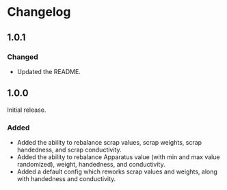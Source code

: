 # Changelog

## 1.0.1
### Changed
- Updated the README.

## 1.0.0
Initial release.
### Added
- Added the ability to rebalance scrap values, scrap weights, scrap handedness, and scrap conductivity.
- Added the ability to rebalance Apparatus value (with min and max value randomized), weight, handedness, and conductivity.
- Added a default config which reworks scrap values and weights, along with handedness and conductivity.